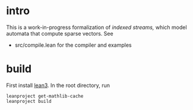# intro

This is a work-in-progress formalization of _indexed streams,_
which model automata that compute sparse vectors. See

  - src/compile.lean for the compiler and examples

# build

First install [lean3](https://leanprover-community.github.io/get_started.html).
In the root directory, run
```
leanproject get-mathlib-cache
leanproject build
```
